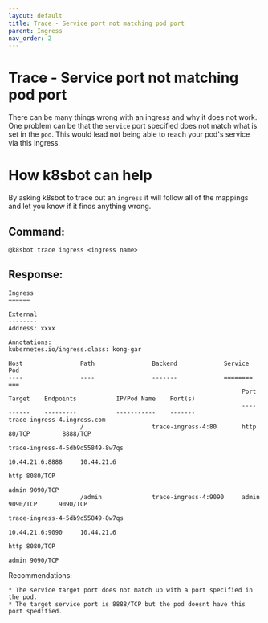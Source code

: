 ```yaml
---
layout: default
title: Trace - Service port not matching pod port
parent: Ingress
nav_order: 2
---
```

# Trace - Service port not matching pod port
There can be many things wrong with an ingress and why it does not work.  One
problem can be that the `service` port specified does not match what is set
in the `pod`.  This would lead not being able to reach your pod's service via
this ingress.

# How k8sbot can help
By asking k8sbot to trace out an `ingress` it will follow all of the mappings and
let you know if it finds anything wrong.

## Command:
```
@k8sbot trace ingress <ingress name>
```

## Response:

```
Ingress
======

External
--------
Address: xxxx

Annotations:
kubernetes.io/ingress.class: kong-gar

Host                Path                Backend             Service                       Pod                                                         
----                ----                -------             ========                      ===                                                         
                                                                 Port                Target    Endpoints           IP/Pod Name    Port(s)        
                                                                 ----                ------    ---------           -----------    -------        
trace-ingress-4.ingress.com
                    /                   trace-ingress-4:80       http 80/TCP         8888/TCP                                                    
                                                                                                                   trace-ingress-4-5db9d55849-8w7qs               
                                                                                               10.44.21.6:8888     10.44.21.6                    
                                                                                                                                  http 8080/TCP  
                                                                                                                                  admin 9090/TCP
                    /admin              trace-ingress-4:9090     admin 9090/TCP      9090/TCP                                                    
                                                                                                                   trace-ingress-4-5db9d55849-8w7qs               
                                                                                               10.44.21.6:9090     10.44.21.6                    
                                                                                                                                  http 8080/TCP  
                                                                                                                                  admin 9090/TCP
```
Recommendations:
```
* The service target port does not match up with a port specified in the pod.
* The target service port is 8888/TCP but the pod doesnt have this port spedified.
```
